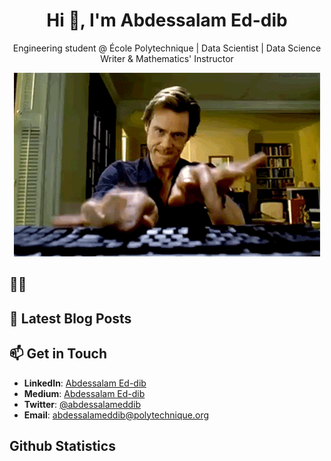<!--
**abdessalam-eddib/abdessalam-eddib** is a ✨ _special_ ✨ repository because its `README.md` (this file) appears on your GitHub profile.

Here are some ideas to get you started:

- 🔭 I’m currently working on ...
- 🌱 I’m currently learning ...
- 👯 I’m looking to collaborate on ...
- 🤔 I’m looking for help with ...
- 💬 Ask me about ...
- 📫 How to reach me: ...
- 😄 Pronouns: ...
- ⚡ Fun fact: ...
-->
<h1 align="center">Hi 👋, I'm Abdessalam Ed-dib</h1>
<p align="center">Engineering student @ École Polytechnique | Data Scientist | Data Science Writer & Mathematics' Instructor</p>
<div align="center"><img src="https://github.com/abdessalam-eddib/abdessalam-eddib/blob/main/S0S.gif"/></div>  

<h2>👨‍💻 </h2>

<h2>📝 Latest Blog Posts </h2>
<!-- BLOG-POST-LIST:START -->
<!-- BLOG-POST-LIST:END -->

<h2>📫 Get in Touch</h2>  

- **LinkedIn**: [Abdessalam Ed-dib](https://www.linkedin.com/in/abdessalam-ed-dib/)  
- **Medium**: [Abdessalam Ed-dib](https://www.medium.com/@abdesedd)
- **Twitter**:  [@abdessalameddib](https://twitter.com/abdessalameddib)
- **Email**:    abdessalameddib@polytechnique.org  
<h2> Github Statistics</h2>
